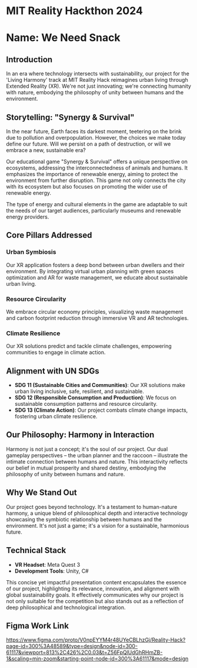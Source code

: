 # MIT Reality Hackthon 2024
# Name: We Need Snack

## Introduction

In an era where technology intersects with sustainability, our project for the 'Living Harmony' track at MIT Reality Hack reimagines urban living through Extended Reality (XR). We're not just innovating; we're connecting humanity with nature, embodying the philosophy of unity between humans and the environment.

## Storytelling: "Synergy & Survival"

In the near future, Earth faces its darkest moment, teetering on the brink due to pollution and overpopulation. However, the choices we make today define our future. Will we persist on a path of destruction, or will we embrace a new, sustainable era?

Our educational game "Synergy & Survival" offers a unique perspective on ecosystems, addressing the interconnectedness of animals and humans. It emphasizes the importance of renewable energy, aiming to protect the environment from further disruption. This game not only connects the city with its ecosystem but also focuses on promoting the wider use of renewable energy.

The type of energy and cultural elements in the game are adaptable to suit the needs of our target audiences, particularly museums and renewable energy providers.

## Core Pillars Addressed

### Urban Symbiosis
Our XR application fosters a deep bond between urban dwellers and their environment. By integrating virtual urban planning with green spaces optimization and AR for waste management, we educate about sustainable urban living.

### Resource Circularity
We embrace circular economy principles, visualizing waste management and carbon footprint reduction through immersive VR and AR technologies.

### Climate Resilience
Our XR solutions predict and tackle climate challenges, empowering communities to engage in climate action.

## Alignment with UN SDGs

- **SDG 11 (Sustainable Cities and Communities)**: Our XR solutions make urban living inclusive, safe, resilient, and sustainable.
- **SDG 12 (Responsible Consumption and Production)**: We focus on sustainable consumption patterns and resource circularity.
- **SDG 13 (Climate Action)**: Our project combats climate change impacts, fostering urban climate resilience.

## Our Philosophy: Harmony in Interaction

Harmony is not just a concept; it's the soul of our project. Our dual gameplay perspectives – the urban planner and the raccoon – illustrate the intimate connection between humans and nature. This interactivity reflects our belief in mutual prosperity and shared destiny, embodying the philosophy of unity between humans and nature.

## Why We Stand Out

Our project goes beyond technology. It's a testament to human-nature harmony, a unique blend of philosophical depth and interactive technology showcasing the symbiotic relationship between humans and the environment. It's not just a game; it's a vision for a sustainable, harmonious future.

## Technical Stack

- **VR Headset**: Meta Quest 3
- **Development Tools**: Unity, C#

This concise yet impactful presentation content encapsulates the essence of our project, highlighting its relevance, innovation, and alignment with global sustainability goals. It effectively communicates why our project is not only suitable for the competition but also stands out as a reflection of deep philosophical and technological integration.

## Figma Work Link

https://www.figma.com/proto/V0npEYYM4r48UYeCBLhzGj/Reality-Hack?page-id=300%3A48589&type=design&node-id=300-61117&viewport=813%2C426%2C0.03&t=Z56FpQlUdGhRHmZB-1&scaling=min-zoom&starting-point-node-id=300%3A61117&mode=design
